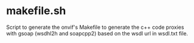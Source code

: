 # makefile.sh

Script to generate the onvif's Makefile to generate the c++ code proxies with gsoap (wsdhl2h and soapcpp2) based on the wsdl url in wsdl.txt file.
